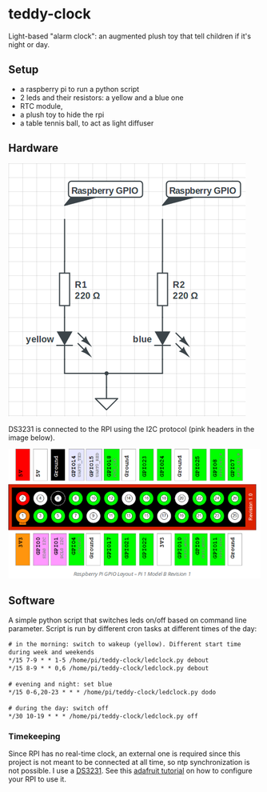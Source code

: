 # teddy-clock

Light-based "alarm clock": an augmented plush toy that tell children if it's night or day.

## Setup
- a raspberry pi to run a python script
- 2 leds and their resistors: a yellow and a blue one
- RTC module,
- a plush toy to hide the rpi
- a table tennis ball, to act as light diffuser

## Hardware

![schematics](https://github.com/Bleuarff/teddy-clock/blob/master/schematics.png)

DS3231 is connected to the RPI using the I2C protocol (pink headers in the image below).

![GPIO_headers](https://github.com/Bleuarff/teddy-clock/blob/master/RPI_B_1.0_GPIOheaders.png)

## Software

A simple python script that switches leds on/off based on command line parameter.
Script is run by different cron tasks at different times of the day:

    # in the morning: switch to wakeup (yellow). Different start time during week and weekends
    */15 7-9 * * 1-5 /home/pi/teddy-clock/ledclock.py debout
    */15 8-9 * * 0,6 /home/pi/teddy-clock/ledclock.py debout

    # evening and night: set blue
    */15 0-6,20-23 * * * /home/pi/teddy-clock/ledclock.py dodo

    # during the day: switch off
    */30 10-19 * * * /home/pi/teddy-clock/ledclock.py off

### Timekeeping

Since RPI has no real-time clock, an external one is required since this project is not meant to be connected at all time, so ntp synchronization is not possible. I use a [DS3231](https://thepihut.com/products/adafruit-ds3231-precision-rtc-breakout). See this [adafruit tutorial](https://learn.adafruit.com/adding-a-real-time-clock-to-raspberry-pi/overview) on how to configure your RPI to use it.
